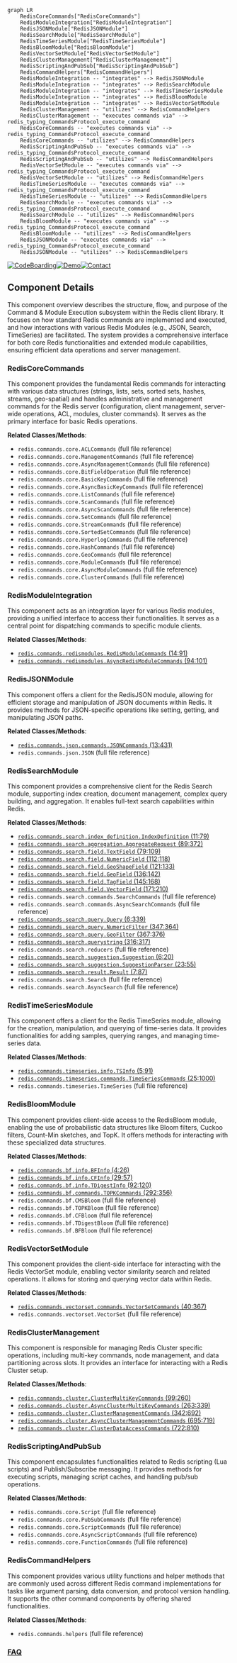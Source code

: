```mermaid
graph LR
    RedisCoreCommands["RedisCoreCommands"]
    RedisModuleIntegration["RedisModuleIntegration"]
    RedisJSONModule["RedisJSONModule"]
    RedisSearchModule["RedisSearchModule"]
    RedisTimeSeriesModule["RedisTimeSeriesModule"]
    RedisBloomModule["RedisBloomModule"]
    RedisVectorSetModule["RedisVectorSetModule"]
    RedisClusterManagement["RedisClusterManagement"]
    RedisScriptingAndPubSub["RedisScriptingAndPubSub"]
    RedisCommandHelpers["RedisCommandHelpers"]
    RedisModuleIntegration -- "integrates" --> RedisJSONModule
    RedisModuleIntegration -- "integrates" --> RedisSearchModule
    RedisModuleIntegration -- "integrates" --> RedisTimeSeriesModule
    RedisModuleIntegration -- "integrates" --> RedisBloomModule
    RedisModuleIntegration -- "integrates" --> RedisVectorSetModule
    RedisClusterManagement -- "utilizes" --> RedisCommandHelpers
    RedisClusterManagement -- "executes commands via" --> redis_typing_CommandsProtocol_execute_command
    RedisCoreCommands -- "executes commands via" --> redis_typing_CommandsProtocol_execute_command
    RedisCoreCommands -- "utilizes" --> RedisCommandHelpers
    RedisScriptingAndPubSub -- "executes commands via" --> redis_typing_CommandsProtocol_execute_command
    RedisScriptingAndPubSub -- "utilizes" --> RedisCommandHelpers
    RedisVectorSetModule -- "executes commands via" --> redis_typing_CommandsProtocol_execute_command
    RedisVectorSetModule -- "utilizes" --> RedisCommandHelpers
    RedisTimeSeriesModule -- "executes commands via" --> redis_typing_CommandsProtocol_execute_command
    RedisTimeSeriesModule -- "utilizes" --> RedisCommandHelpers
    RedisSearchModule -- "executes commands via" --> redis_typing_CommandsProtocol_execute_command
    RedisSearchModule -- "utilizes" --> RedisCommandHelpers
    RedisBloomModule -- "executes commands via" --> redis_typing_CommandsProtocol_execute_command
    RedisBloomModule -- "utilizes" --> RedisCommandHelpers
    RedisJSONModule -- "executes commands via" --> redis_typing_CommandsProtocol_execute_command
    RedisJSONModule -- "utilizes" --> RedisCommandHelpers
```
[![CodeBoarding](https://img.shields.io/badge/Generated%20by-CodeBoarding-9cf?style=flat-square)](https://github.com/CodeBoarding/GeneratedOnBoardings)[![Demo](https://img.shields.io/badge/Try%20our-Demo-blue?style=flat-square)](https://www.codeboarding.org/demo)[![Contact](https://img.shields.io/badge/Contact%20us%20-%20contact@codeboarding.org-lightgrey?style=flat-square)](mailto:contact@codeboarding.org)

## Component Details

This component overview describes the structure, flow, and purpose of the Command & Module Execution subsystem within the Redis client library. It focuses on how standard Redis commands are implemented and executed, and how interactions with various Redis Modules (e.g., JSON, Search, TimeSeries) are facilitated. The system provides a comprehensive interface for both core Redis functionalities and extended module capabilities, ensuring efficient data operations and server management.

### RedisCoreCommands
This component provides the fundamental Redis commands for interacting with various data structures (strings, lists, sets, sorted sets, hashes, streams, geo-spatial) and handles administrative and management commands for the Redis server (configuration, client management, server-wide operations, ACL, modules, cluster commands). It serves as the primary interface for basic Redis operations.


**Related Classes/Methods**:

- `redis.commands.core.ACLCommands` (full file reference)
- `redis.commands.core.ManagementCommands` (full file reference)
- `redis.commands.core.AsyncManagementCommands` (full file reference)
- `redis.commands.core.BitFieldOperation` (full file reference)
- `redis.commands.core.BasicKeyCommands` (full file reference)
- `redis.commands.core.AsyncBasicKeyCommands` (full file reference)
- `redis.commands.core.ListCommands` (full file reference)
- `redis.commands.core.ScanCommands` (full file reference)
- `redis.commands.core.AsyncScanCommands` (full file reference)
- `redis.commands.core.SetCommands` (full file reference)
- `redis.commands.core.StreamCommands` (full file reference)
- `redis.commands.core.SortedSetCommands` (full file reference)
- `redis.commands.core.HyperlogCommands` (full file reference)
- `redis.commands.core.HashCommands` (full file reference)
- `redis.commands.core.GeoCommands` (full file reference)
- `redis.commands.core.ModuleCommands` (full file reference)
- `redis.commands.core.AsyncModuleCommands` (full file reference)
- `redis.commands.core.ClusterCommands` (full file reference)


### RedisModuleIntegration
This component acts as an integration layer for various Redis modules, providing a unified interface to access their functionalities. It serves as a central point for dispatching commands to specific module clients.


**Related Classes/Methods**:

- <a href="https://github.com/redis/redis-py/blob/master/redis/commands/redismodules.py#L14-L91" target="_blank" rel="noopener noreferrer">`redis.commands.redismodules.RedisModuleCommands` (14:91)</a>
- <a href="https://github.com/redis/redis-py/blob/master/redis/commands/redismodules.py#L94-L101" target="_blank" rel="noopener noreferrer">`redis.commands.redismodules.AsyncRedisModuleCommands` (94:101)</a>


### RedisJSONModule
This component offers a client for the RedisJSON module, allowing for efficient storage and manipulation of JSON documents within Redis. It provides methods for JSON-specific operations like setting, getting, and manipulating JSON paths.


**Related Classes/Methods**:

- <a href="https://github.com/redis/redis-py/blob/master/redis/commands/json/commands.py#L13-L431" target="_blank" rel="noopener noreferrer">`redis.commands.json.commands.JSONCommands` (13:431)</a>
- `redis.commands.json.JSON` (full file reference)


### RedisSearchModule
This component provides a comprehensive client for the Redis Search module, supporting index creation, document management, complex query building, and aggregation. It enables full-text search capabilities within Redis.


**Related Classes/Methods**:

- <a href="https://github.com/redis/redis-py/blob/master/redis/commands/search/index_definition.py#L11-L79" target="_blank" rel="noopener noreferrer">`redis.commands.search.index_definition.IndexDefinition` (11:79)</a>
- <a href="https://github.com/redis/redis-py/blob/master/redis/commands/search/aggregation.py#L89-L372" target="_blank" rel="noopener noreferrer">`redis.commands.search.aggregation.AggregateRequest` (89:372)</a>
- <a href="https://github.com/redis/redis-py/blob/master/redis/commands/search/field.py#L79-L109" target="_blank" rel="noopener noreferrer">`redis.commands.search.field.TextField` (79:109)</a>
- <a href="https://github.com/redis/redis-py/blob/master/redis/commands/search/field.py#L112-L118" target="_blank" rel="noopener noreferrer">`redis.commands.search.field.NumericField` (112:118)</a>
- <a href="https://github.com/redis/redis-py/blob/master/redis/commands/search/field.py#L121-L133" target="_blank" rel="noopener noreferrer">`redis.commands.search.field.GeoShapeField` (121:133)</a>
- <a href="https://github.com/redis/redis-py/blob/master/redis/commands/search/field.py#L136-L142" target="_blank" rel="noopener noreferrer">`redis.commands.search.field.GeoField` (136:142)</a>
- <a href="https://github.com/redis/redis-py/blob/master/redis/commands/search/field.py#L145-L168" target="_blank" rel="noopener noreferrer">`redis.commands.search.field.TagField` (145:168)</a>
- <a href="https://github.com/redis/redis-py/blob/master/redis/commands/search/field.py#L171-L210" target="_blank" rel="noopener noreferrer">`redis.commands.search.field.VectorField` (171:210)</a>
- `redis.commands.search.commands.SearchCommands` (full file reference)
- `redis.commands.search.commands.AsyncSearchCommands` (full file reference)
- <a href="https://github.com/redis/redis-py/blob/master/redis/commands/search/query.py#L6-L339" target="_blank" rel="noopener noreferrer">`redis.commands.search.query.Query` (6:339)</a>
- <a href="https://github.com/redis/redis-py/blob/master/redis/commands/search/query.py#L347-L364" target="_blank" rel="noopener noreferrer">`redis.commands.search.query.NumericFilter` (347:364)</a>
- <a href="https://github.com/redis/redis-py/blob/master/redis/commands/search/query.py#L367-L376" target="_blank" rel="noopener noreferrer">`redis.commands.search.query.GeoFilter` (367:376)</a>
- <a href="https://github.com/redis/redis-py/blob/master/redis/commands/search/querystring.py#L316-L317" target="_blank" rel="noopener noreferrer">`redis.commands.search.querystring` (316:317)</a>
- `redis.commands.search.reducers` (full file reference)
- <a href="https://github.com/redis/redis-py/blob/master/redis/commands/search/suggestion.py#L6-L20" target="_blank" rel="noopener noreferrer">`redis.commands.search.suggestion.Suggestion` (6:20)</a>
- <a href="https://github.com/redis/redis-py/blob/master/redis/commands/search/suggestion.py#L23-L55" target="_blank" rel="noopener noreferrer">`redis.commands.search.suggestion.SuggestionParser` (23:55)</a>
- <a href="https://github.com/redis/redis-py/blob/master/redis/commands/search/result.py#L7-L87" target="_blank" rel="noopener noreferrer">`redis.commands.search.result.Result` (7:87)</a>
- `redis.commands.search.Search` (full file reference)
- `redis.commands.search.AsyncSearch` (full file reference)


### RedisTimeSeriesModule
This component offers a client for the Redis TimeSeries module, allowing for the creation, manipulation, and querying of time-series data. It provides functionalities for adding samples, querying ranges, and managing time-series data.


**Related Classes/Methods**:

- <a href="https://github.com/redis/redis-py/blob/master/redis/commands/timeseries/info.py#L5-L91" target="_blank" rel="noopener noreferrer">`redis.commands.timeseries.info.TSInfo` (5:91)</a>
- <a href="https://github.com/redis/redis-py/blob/master/redis/commands/timeseries/commands.py#L25-L1000" target="_blank" rel="noopener noreferrer">`redis.commands.timeseries.commands.TimeSeriesCommands` (25:1000)</a>
- `redis.commands.timeseries.TimeSeries` (full file reference)


### RedisBloomModule
This component provides client-side access to the RedisBloom module, enabling the use of probabilistic data structures like Bloom filters, Cuckoo filters, Count-Min sketches, and TopK. It offers methods for interacting with these specialized data structures.


**Related Classes/Methods**:

- <a href="https://github.com/redis/redis-py/blob/master/redis/commands/bf/info.py#L4-L26" target="_blank" rel="noopener noreferrer">`redis.commands.bf.info.BFInfo` (4:26)</a>
- <a href="https://github.com/redis/redis-py/blob/master/redis/commands/bf/info.py#L29-L57" target="_blank" rel="noopener noreferrer">`redis.commands.bf.info.CFInfo` (29:57)</a>
- <a href="https://github.com/redis/redis-py/blob/master/redis/commands/bf/info.py#L92-L120" target="_blank" rel="noopener noreferrer">`redis.commands.bf.info.TDigestInfo` (92:120)</a>
- <a href="https://github.com/redis/redis-py/blob/master/redis/commands/bf/commands.py#L292-L356" target="_blank" rel="noopener noreferrer">`redis.commands.bf.commands.TOPKCommands` (292:356)</a>
- `redis.commands.bf.CMSBloom` (full file reference)
- `redis.commands.bf.TOPKBloom` (full file reference)
- `redis.commands.bf.CFBloom` (full file reference)
- `redis.commands.bf.TDigestBloom` (full file reference)
- `redis.commands.bf.BFBloom` (full file reference)


### RedisVectorSetModule
This component provides the client-side interface for interacting with the Redis VectorSet module, enabling vector similarity search and related operations. It allows for storing and querying vector data within Redis.


**Related Classes/Methods**:

- <a href="https://github.com/redis/redis-py/blob/master/redis/commands/vectorset/commands.py#L40-L367" target="_blank" rel="noopener noreferrer">`redis.commands.vectorset.commands.VectorSetCommands` (40:367)</a>
- `redis.commands.vectorset.VectorSet` (full file reference)


### RedisClusterManagement
This component is responsible for managing Redis Cluster specific operations, including multi-key commands, node management, and data partitioning across slots. It provides an interface for interacting with a Redis Cluster setup.


**Related Classes/Methods**:

- <a href="https://github.com/redis/redis-py/blob/master/redis/commands/cluster.py#L99-L260" target="_blank" rel="noopener noreferrer">`redis.commands.cluster.ClusterMultiKeyCommands` (99:260)</a>
- <a href="https://github.com/redis/redis-py/blob/master/redis/commands/cluster.py#L263-L339" target="_blank" rel="noopener noreferrer">`redis.commands.cluster.AsyncClusterMultiKeyCommands` (263:339)</a>
- <a href="https://github.com/redis/redis-py/blob/master/redis/commands/cluster.py#L342-L692" target="_blank" rel="noopener noreferrer">`redis.commands.cluster.ClusterManagementCommands` (342:692)</a>
- <a href="https://github.com/redis/redis-py/blob/master/redis/commands/cluster.py#L695-L719" target="_blank" rel="noopener noreferrer">`redis.commands.cluster.AsyncClusterManagementCommands` (695:719)</a>
- <a href="https://github.com/redis/redis-py/blob/master/redis/commands/cluster.py#L722-L810" target="_blank" rel="noopener noreferrer">`redis.commands.cluster.ClusterDataAccessCommands` (722:810)</a>


### RedisScriptingAndPubSub
This component encapsulates functionalities related to Redis scripting (Lua scripts) and Publish/Subscribe messaging. It provides methods for executing scripts, managing script caches, and handling pub/sub operations.


**Related Classes/Methods**:

- `redis.commands.core.Script` (full file reference)
- `redis.commands.core.PubSubCommands` (full file reference)
- `redis.commands.core.ScriptCommands` (full file reference)
- `redis.commands.core.AsyncScriptCommands` (full file reference)
- `redis.commands.core.FunctionCommands` (full file reference)


### RedisCommandHelpers
This component provides various utility functions and helper methods that are commonly used across different Redis command implementations for tasks like argument parsing, data conversion, and protocol version handling. It supports the other command components by offering shared functionalities.


**Related Classes/Methods**:

- `redis.commands.helpers` (full file reference)




### [FAQ](https://github.com/CodeBoarding/GeneratedOnBoardings/tree/main?tab=readme-ov-file#faq)
